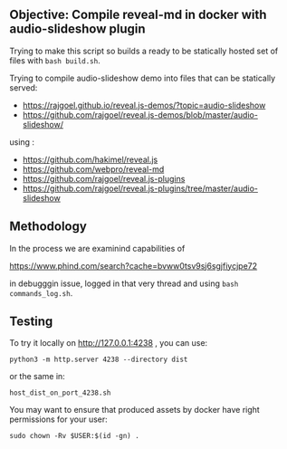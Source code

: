 
## Objective: Compile reveal-md in docker with audio-slideshow plugin

Trying to make this script so builds a ready to be statically hosted set of files
with `bash build.sh`.

Trying to compile audio-slideshow demo into files that can be statically served:

* https://rajgoel.github.io/reveal.js-demos/?topic=audio-slideshow
* https://github.com/rajgoel/reveal.js-demos/blob/master/audio-slideshow/

using :

* https://github.com/hakimel/reveal.js
* https://github.com/webpro/reveal-md
* https://github.com/rajgoel/reveal.js-plugins
* https://github.com/rajgoel/reveal.js-plugins/tree/master/audio-slideshow


## Methodology

In the process we are examinind capabilities of  

https://www.phind.com/search?cache=bvww0tsv9sj6sgjfiycjpe72

in debugggin issue, logged in that very thread and using  `bash commands_log.sh`.

## Testing

To try it locally on <http://127.0.0.1:4238> , you can use:

```
python3 -m http.server 4238 --directory dist
```

or the same in:

```
host_dist_on_port_4238.sh
```

You may want to ensure that produced assets by docker have right permissions for your user:

```
sudo chown -Rv $USER:$(id -gn) .
```


